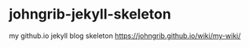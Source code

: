 # johngrib-jekyll-skeleton
my github.io jekyll blog skeleton
https://johngrib.github.io/wiki/my-wiki/

